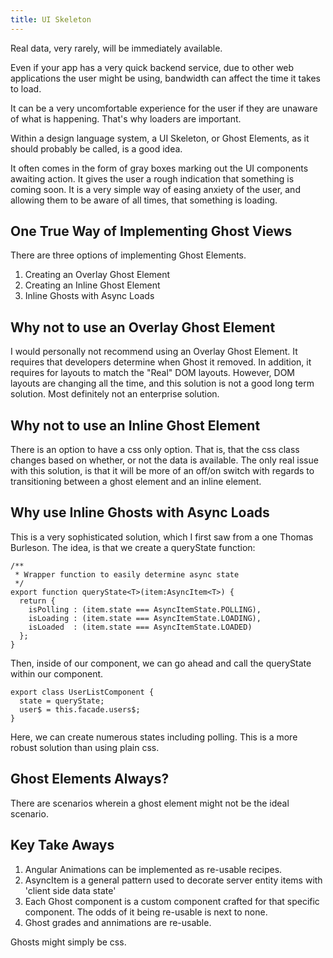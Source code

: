 ```yaml
---
title: UI Skeleton
---
```

Real data, very rarely, will be immediately available.

Even if your app has a very quick backend service, due to other web
applications the user might be using, bandwidth can affect the time it
takes to load.

It can be a very uncomfortable experience for the user if they are
unaware of what is happening. That's why loaders are important.

Within a design language system, a UI Skeleton, or Ghost Elements, as it
should probably be called, is a good idea.

It often comes in the form of gray boxes marking out the UI components
awaiting action. It gives the user a rough indication that something is
coming soon. It is a very simple way of easing anxiety of the user, and
allowing them to be aware of all times, that something is loading.

## One True Way of Implementing Ghost Views

There are three options of implementing Ghost Elements.

1. Creating an Overlay Ghost Element
2. Creating an Inline Ghost Element
3. Inline Ghosts with Async Loads

## Why not to use an Overlay Ghost Element

I would personally not recommend using an Overlay Ghost Element. It
requires that developers determine when Ghost it removed. In addition,
it requires for layouts to match the "Real" DOM layouts. However, DOM
layouts are changing all the time, and this solution is not a good long
term solution. Most definitely not an enterprise solution.

## Why not to use an Inline Ghost Element

There is an option to have a css only option. That is, that the css
class changes based on whether, or not the data is available. The only
real issue with this solution, is that it will be more of an off/on
switch with regards to transitioning between a ghost element and an
inline element.

## Why use Inline Ghosts with Async Loads

This is a very sophisticated solution, which I first saw from a one
Thomas Burleson. The idea, is that we create a queryState function:

```
/**
 * Wrapper function to easily determine async state
 */
export function queryState<T>(item:AsyncItem<T>) {
  return {
    isPolling : (item.state === AsyncItemState.POLLING),
    isLoading : (item.state === AsyncItemState.LOADING),
    isLoaded  : (item.state === AsyncItemState.LOADED)
  };
}
```

Then, inside of our component, we can go ahead and call the queryState
within our component.

```
export class UserListComponent {
  state = queryState;
  user$ = this.facade.users$;
}
```

Here, we can create numerous states including polling. This is a more
robust solution than using plain css.

## Ghost Elements Always?

There are scenarios wherein a ghost element might not be the ideal
scenario.

## Key Take Aways

1. Angular Animations can be implemented as re-usable recipes.
2. AsyncItem is a general pattern used to decorate server entity items
   with 'client side data state'
3. Each Ghost component is a custom component crafted for that specific
   component. The odds of it being re-usable is next to none.
4. Ghost grades and annimations are re-usable.

Ghosts might simply be css.